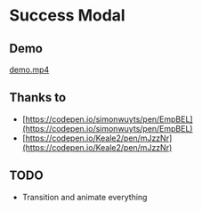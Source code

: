 # Success Modal

## Demo

[demo.mp4](./docs/demo.mp4)

## Thanks to

- [https://codepen.io/simonwuyts/pen/EmpBEL](https://codepen.io/simonwuyts/pen/EmpBEL)
- [https://codepen.io/Keale2/pen/mJzzNr](https://codepen.io/Keale2/pen/mJzzNr)

## TODO

- Transition and animate everything